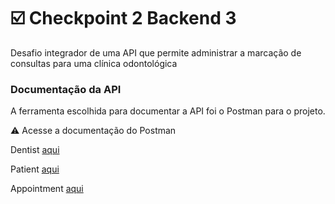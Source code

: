# :ballot_box_with_check: Checkpoint 2 Backend 3

Desafio integrador de uma API que permite administrar a marcação de consultas para uma clínica odontológica

### Documentação da API
A ferramenta escolhida para documentar a API foi o Postman para o projeto.

:warning: Acesse a documentação do Postman 

Dentist [aqui](https://documenter.getpostman.com/view/17606767/2s8YzWQfGj)

Patient [aqui](https://documenter.getpostman.com/view/17606767/2s8YzWQfGk)

Appointment [aqui](https://documenter.getpostman.com/view/17606767/2s8YzWQfCT)
